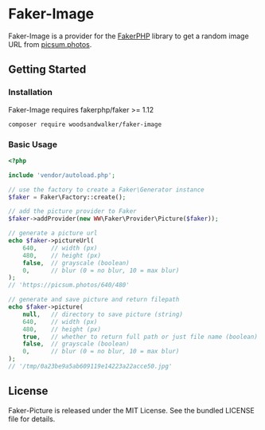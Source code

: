 # Faker-Image
Faker-Image is a provider for the [FakerPHP](https://github.com/FakerPHP/Faker) library to get a random image URL from [picsum.photos](https://picsum.photos).

## Getting Started

### Installation
Faker-Image requires fakerphp/faker >= 1.12

```shell
composer require woodsandwalker/faker-image
```

### Basic Usage

```php
<?php

include 'vendor/autoload.php';

// use the factory to create a Faker\Generator instance
$faker = Faker\Factory::create();

// add the picture provider to Faker
$faker->addProvider(new WW\Faker\Provider\Picture($faker));

// generate a picture url
echo $faker->pictureUrl(
    640,	// width (px)
    480,	// height (px)
    false,	// grayscale (boolean)
    0,		// blur (0 = no blur, 10 = max blur)
);
// 'https://picsum.photos/640/480'

// generate and save picture and return filepath
echo $faker->picture(
    null,	// directory to save picture (string)
    640,	// width (px)
    480,	// height (px)
    true,	// whether to return full path or just file name (boolean)
    false,	// grayscale (boolean)
    0,		// blur (0 = no blur, 10 = max blur)
);
// '/tmp/0a23be9a5ab609119e14223a22acce50.jpg'
```

## License
Faker-Picture is released under the MIT License. See the bundled LICENSE file for details.